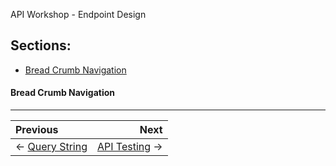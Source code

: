 API Workshop - Endpoint Design

## Sections:

* [Bread Crumb Navigation](#bread-crumb-navigation)

#### Bread Crumb Navigation
_________________________

Previous | Next
:------- | ---:
← [Query String](./query-string.md) | [API Testing](./api-testing.md) →
